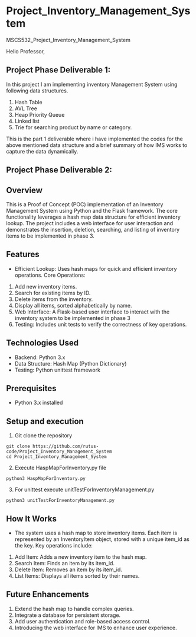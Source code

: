 # Project_Inventory_Management_System
MSCS532_Project_Inventory_Management_System

Hello Professor, 

## Project Phase Deliverable 1: 
In this project I am implementing inventory Management System using following data structures. 
1. Hash Table
2. AVL Tree
3. Heap Priority Queue
4. Linked list
5. Trie for searching product by name or category.

This is the part 1 deliverable where i have implemented the codes for the above mentioned data structure and a brief summary of how IMS works to capture the data dynamically.


## Project Phase Deliverable 2: 
## Overview
This is a Proof of Concept (POC) implementation of an Inventory Management System using Python and the Flask framework. The core functionality leverages a hash map data structure for efficient inventory lookup. The project includes a web interface for user interaction and demonstrates the insertion, deletion, searching, and listing of inventory items to be implemented in phase 3. 

## Features
* Efficient Lookup: Uses hash maps for quick and efficient inventory operations.
Core Operations:
1. Add new inventory items.
2. Search for existing items by ID.
3. Delete items from the inventory.
4. Display all items, sorted alphabetically by name.
5. Web Interface: A Flask-based user interface to interact with the inventory system to be implemented in phase 3
6. Testing: Includes unit tests to verify the correctness of key operations.

## Technologies Used
* Backend: Python 3.x
* Data Structure: Hash Map (Python Dictionary)
* Testing: Python unittest framework

## Prerequisites
* Python 3.x installed

## Setup and execution

 1. Git clone the repository
```
git clone https://github.com/rutus-code/Project_Inventory_Management_System
cd Project_Inventory_Management_System
```
 2. Execute HaspMapForInventory.py file
```
python3 HaspMapForInventory.py 
```
 3. For unittest execute unitTestForInventoryManagement.py 
```
python3 unitTestForInventoryManagement.py 
```

## How It Works
* The system uses a hash map to store inventory items. Each item is represented by an InventoryItem object, stored with a unique item_id as the key. Key operations include:

1. Add Item: Adds a new inventory item to the hash map.
2. Search Item: Finds an item by its item_id.
3. Delete Item: Removes an item by its item_id.
4. List Items: Displays all items sorted by their names.

## Future Enhancements
1. Extend the hash map to handle complex queries.
2. Integrate a database for persistent storage.
3. Add user authentication and role-based access control.
4. Introducing the web interface for IMS to enhance user experience.
